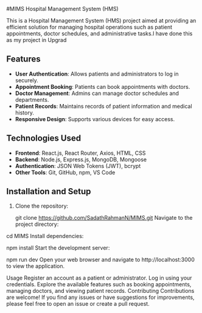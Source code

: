#MIMS Hospital Management System (HMS)

This is a Hospital Management System (HMS) project aimed at providing an efficient solution for managing hospital operations such as patient appointments, doctor schedules, and administrative tasks.I have done this as my project in Upgrad

## Features

- **User Authentication**: Allows patients and administrators to log in securely.
- **Appointment Booking**: Patients can book appointments with doctors.
- **Doctor Management**: Admins can manage doctor schedules and departments.
- **Patient Records**: Maintains records of patient information and medical history.
- **Responsive Design**: Supports various devices for easy access.

## Technologies Used

- **Frontend**: React.js, React Router, Axios, HTML, CSS
- **Backend**: Node.js, Express.js, MongoDB, Mongoose
- **Authentication**: JSON Web Tokens (JWT), bcrypt
- **Other Tools**: Git, GitHub, npm, VS Code

## Installation and Setup

1. Clone the repository:

   git clone https://github.com/SadathRahmanN/MIMS.git
Navigate to the project directory:



cd MIMS
Install dependencies:



npm install
Start the development server:



npm run dev
Open your web browser and navigate to http://localhost:3000 to view the application.

Usage
Register an account as a patient or administrator.
Log in using your credentials.
Explore the available features such as booking appointments, managing doctors, and viewing patient records.
Contributing
Contributions are welcome! If you find any issues or have suggestions for improvements, please feel free to open an issue or create a pull request.
